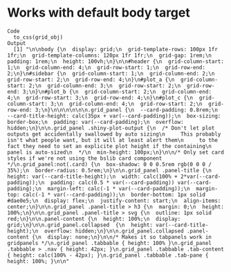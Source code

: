 # Works with default body target

    Code
      to_css(grid_obj)
    Output
      [1] "\n\nbody {\n  display: grid;\n  grid-template-rows: 100px 1fr 1fr;\n  grid-template-columns: 120px 1fr 1fr;\n  grid-gap: 1rem;\n  padding: 1rem;\n  height: 100vh;\n}\n\n#header {\n  grid-column-start: 1;\n  grid-column-end: 4;\n  grid-row-start: 1;\n  grid-row-end: 2;\n}\n#sidebar {\n  grid-column-start: 1;\n  grid-column-end: 2;\n  grid-row-start: 2;\n  grid-row-end: 4;\n}\n#plot_a {\n  grid-column-start: 2;\n  grid-column-end: 3;\n  grid-row-start: 2;\n  grid-row-end: 3;\n}\n#plot_b {\n  grid-column-start: 2;\n  grid-column-end: 4;\n  grid-row-start: 3;\n  grid-row-end: 4;\n}\n#plot_c {\n  grid-column-start: 3;\n  grid-column-end: 4;\n  grid-row-start: 2;\n  grid-row-end: 3;\n}\n\n\n\n\n\n.grid_panel {\n  --card-padding: 0.8rem;\n  --card-title-height: calc(35px + var(--card-padding));\n  box-sizing: border-box;\n  padding: var(--card-padding);\n  overflow: hidden;\n}\n\n.grid_panel .shiny-plot-output {\n  /* Don't let plot outputs get accidentally swallowed by auto sizing\n     This probably isn't what people want, but it will at least alert them\n     to the fact they need to set an explicite plot height if the containing\n     panel is auto-sized\n  */\n  min-height: 100px;\n}\n\n/* Only set card styles if we're not using the bslib card component */\n.grid_panel:not(.card) {\n  box-shadow: 0 0 0.5rem rgb(0 0 0 / 35%);\n  border-radius: 0.5rem;\n}\n\n.grid_panel .panel-title {\n  height: var(--card-title-height);\n  width: calc(100% + 2*var(--card-padding));\n  padding: calc(0.5 * var(--card-padding)) var(--card-padding);\n  margin-left: calc(-1 * var(--card-padding));\n  margin-top: calc(-1 * var(--card-padding));\n  border-bottom: 1px solid #dae0e5;\n  display: flex;\n  justify-content: start;\n  align-items: center;\n}\n\n.grid_panel .panel-title > h3 {\n  margin: 0;\n  height: 100%;\n}\n\n.grid_panel .panel-title > svg {\n  outline: 1px solid red;\n}\n\n.panel-content {\n  height: 100%;\n  display: grid;\n}\n\n.grid_panel.collapsed  {\n  height: var(--card-title-height);\n  overflow: hidden;\n}\n\n.grid_panel.collapsed .panel-content {\n  display: none;\n}\n\n/* Makes it so tabpanels work in gridpanels */\n.grid_panel .tabbable { height: 100% }\n.grid_panel .tabbable > .nav { height: 42px; }\n.grid_panel .tabbable .tab-content { height: calc(100% - 42px); }\n.grid_panel .tabbable .tab-pane { height: 100%; }\n\n"


